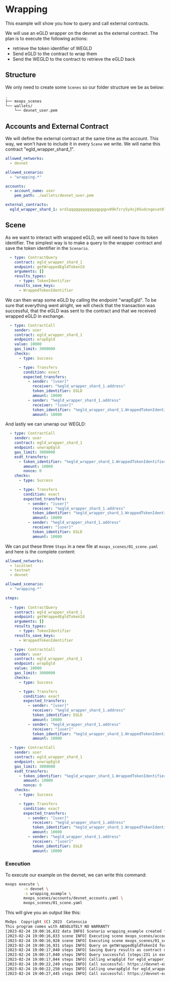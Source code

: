 # Wrapping

This example will show you how to query and call external contracts.

We will use an eGLD wrapper on the devnet as the external contract. The plan is to execute the following actions:

- retrieve the token identifier of WEGLD
- Send eGLD to the contract to wrap them
- Send the WEGLD to the contract to retrieve the eGLD back

## Structure

We only need to create some `Scenes` so our folder structure we be as below:

```bash
.
├── mxops_scenes
└── wallets/
    └── devnet_user.pem
```

## Accounts and External Contract

We will define the external contract at the same time as the account. This way, we won't have to include it in every `Scene` we write. We will name this contract "egld_wrapper_shard_1".

```yaml
allowed_networks:
  - devnet

allowed_scenario:
  - "wrapping.*"

accounts:
  - account_name: user
    pem_path: ./wallets/devnet_user.pem

external_contracts:
  egld_wrapper_shard_1: erd1qqqqqqqqqqqqqpgqpv09kfzry5y4sj05udcngesat07umyj70n4sa2c0rp

```

## Scene

As we want to interact with wrapped eGLD, we will need to have its token identifier. The simplest way
is to make a query to the wrapper contract and save the token identifier in the `Scenario`.

```yaml
  - type: ContractQuery
    contract: egld_wrapper_shard_1
    endpoint: getWrappedEgldTokenId
    arguments: []
    results_types:
      - type: TokenIdentifier
    results_save_keys:
      - WrappedTokenIdentifier
```

We can then wrap some eGLD by calling the endpoint "wrapEgld". To be sure that everything went alright, we will check that the transaction
was successful, that the eGLD was sent to the contract and that we received wrapped eGLD in exchange.

```yaml
  - type: ContractCall
    sender: user
    contract: egld_wrapper_shard_1
    endpoint: wrapEgld
    value: 10000
    gas_limit: 3000000
    checks:
      - type: Success

      - type: Transfers
        condition: exact
        expected_transfers:
          - sender: "[user]"
            receiver: "%egld_wrapper_shard_1.address"
            token_identifier: EGLD
            amount: 10000
          - sender: "%egld_wrapper_shard_1.address"
            receiver: "[user]"
            token_identifier: "%egld_wrapper_shard_1.WrappedTokenIdentifier"
            amount: 10000
```

And lastly we can unwrap our WEGLD:

```yaml
  - type: ContractCall
    sender: user
    contract: egld_wrapper_shard_1
    endpoint: unwrapEgld
    gas_limit: 3000000
    esdt_transfers:
      - token_identifier: "%egld_wrapper_shard_1.WrappedTokenIdentifier"
        amount: 10000
        nonce: 0
    checks:
      - type: Success

      - type: Transfers
        condition: exact
        expected_transfers:
          - sender: "[user]"
            receiver: "%egld_wrapper_shard_1.address"
            token_identifier: "%egld_wrapper_shard_1.WrappedTokenIdentifier"
            amount: 10000
          - sender: "%egld_wrapper_shard_1.address"
            receiver: "[user]"
            token_identifier: EGLD
            amount: 10000
```

We can put these three `Steps` in a new file at `mxops_scenes/01_scene.yaml` and here is the complete content:

```yaml
allowed_networks:
  - localnet
  - testnet
  - devnet

allowed_scenario:
  - "wrapping.*"

steps:
  
  - type: ContractQuery
    contract: egld_wrapper_shard_1
    endpoint: getWrappedEgldTokenId
    arguments: []
    results_types:
      - type: TokenIdentifier
    results_save_keys:
      - WrappedTokenIdentifier

  - type: ContractCall
    sender: user
    contract: egld_wrapper_shard_1
    endpoint: wrapEgld
    value: 10000
    gas_limit: 3000000
    checks:
      - type: Success

      - type: Transfers
        condition: exact
        expected_transfers:
          - sender: "[user]"
            receiver: "%egld_wrapper_shard_1.address"
            token_identifier: EGLD
            amount: 10000
          - sender: "%egld_wrapper_shard_1.address"
            receiver: "[user]"
            token_identifier: "%egld_wrapper_shard_1.WrappedTokenIdentifier"
            amount: 10000

  - type: ContractCall
    sender: user
    contract: egld_wrapper_shard_1
    endpoint: unwrapEgld
    gas_limit: 3000000
    esdt_transfers:
      - token_identifier: "%egld_wrapper_shard_1.WrappedTokenIdentifier"
        amount: 10000
        nonce: 0
    checks:
      - type: Success

      - type: Transfers
        condition: exact
        expected_transfers:
          - sender: "[user]"
            receiver: "%egld_wrapper_shard_1.address"
            token_identifier: "%egld_wrapper_shard_1.WrappedTokenIdentifier"
            amount: 10000
          - sender: "%egld_wrapper_shard_1.address"
            receiver: "[user]"
            token_identifier: EGLD
            amount: 10000
```

### Execution

To execute our example on the devnet, we can write this command:

```bash
mxops execute \
        -n devnet \
        -s wrapping_example \
        mxops_scenes/accounts/devnet_accounts.yaml \
        mxops_scenes/01_scene.yaml
```

This will give you an output like this:

```bash
MxOps  Copyright (C) 2023  Catenscia
This program comes with ABSOLUTELY NO WARRANTY
[2023-02-24 19:00:16,832 data INFO] Scenario wrapping_example created for network devnet [data:287 in create_scenario]
[2023-02-24 19:00:16,833 scene INFO] Executing scene mxops_scenes/accounts/devnet_accounts.yaml [scene:69 in execute_scene]
[2023-02-24 19:00:16,928 scene INFO] Executing scene mxops_scenes/01_scene.yaml [scene:69 in execute_scene]
[2023-02-24 19:00:16,931 steps INFO] Query on getWrappedEgldTokenId for egld_wrapper_shard_1 [steps:211 in execute]
[2023-02-24 19:00:17,040 steps INFO] Saving Query results as contract data [steps:223 in execute]
[2023-02-24 19:00:17,040 steps INFO] Query successful [steps:231 in execute]
[2023-02-24 19:00:17,044 steps INFO] Calling wrapEgld for egld_wrapper_shard_1 [steps:173 in execute]
[2023-02-24 19:00:22,249 steps INFO] Call successful: https://devnet-explorer.multiversx.com/transactions/ecc39ee4dc17cacc70fddc1c022a95c1d74644db0227a9d391a29d6d4e3346fe [steps:188 in execute]
[2023-02-24 19:00:22,250 steps INFO] Calling unwrapEgld for egld_wrapper_shard_1 [steps:173 in execute]
[2023-02-24 19:00:27,445 steps INFO] Call successful: https://devnet-explorer.multiversx.com/transactions/05eab380d05907f4f49dfe846fe09117a07789025eab8b5a82eaef0c69ae975f [steps:188 in execute]
```
